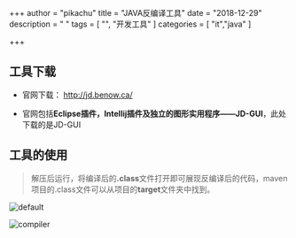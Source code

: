+++
author = "pikachu"
title = "JAVA反编译工具"
date = "2018-12-29"
description = " "
tags = [
	"",
    "开发工具"
]
categories = [
    "it","java"
]

+++



## 工具下载

- 官网下载： http://jd.benow.ca/

- 官网包括**Eclipse插件，Intellij插件及独立的图形实用程序——JD-GUI**，此处下载的是JD-GUI

## 工具的使用
> 解压后运行，将编译后的<b>.class</b>文件打开即可展现反编译后的代码，maven项目的.class文件可以从项目的<b>target</b>文件夹中找到。

![default](https://user-images.githubusercontent.com/38284818/50522234-d9997b80-0b04-11e9-8329-aa9e882c8604.JPG)

![compiler](https://user-images.githubusercontent.com/38284818/50522230-d69e8b00-0b04-11e9-8ec8-44dab6ce2131.JPG)
